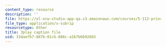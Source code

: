 ```yaml
---
content_type: resource
description: ''
file: https://ol-ocw-studio-app-qa.s3.amazonaws.com/courses/5-112-principles-of-chemical-science-fall-2005/334aefb7887b01cb886ca1b7b6b92683_YpkKYmQBwY.srt
file_type: application/x-subrip
resourcetype: Other
title: 3play caption file
uid: 334aefb7-887b-01cb-886c-a1b7b6b92683
---
```

